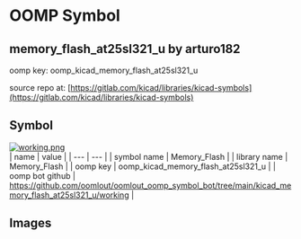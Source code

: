 # OOMP Symbol  
## memory_flash_at25sl321_u  by arturo182  
  
oomp key: oomp_kicad_memory_flash_at25sl321_u  
  
source repo at: [https://gitlab.com/kicad/libraries/kicad-symbols](https://gitlab.com/kicad/libraries/kicad-symbols)  
## Symbol  
  
[![working.png](working_600.png)](working.png)  
| name | value | 
| --- | --- | 
| symbol name | Memory_Flash | 
| library name | Memory_Flash | 
| oomp key | oomp_kicad_memory_flash_at25sl321_u | 
| oomp bot github | https://github.com/oomlout/oomlout_oomp_symbol_bot/tree/main/kicad_memory_flash_at25sl321_u/working | 
## Images  
